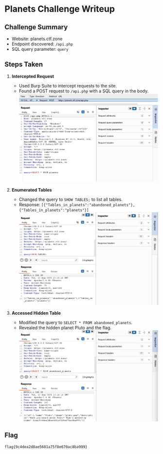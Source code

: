# Planets Challenge Writeup

## Challenge Summary
- Website: planets.ctf.zone
- Endpoint discovered: `/api.php`
- SQL query parameter: `query`

## Steps Taken
1. **Intercepted Request**
   - Used Burp Suite to intercept requests to the site.
   - Found a POST request to `/api.php` with a SQL query in the body.
   ![Screenshot](image.png)

2. **Enumerated Tables**
   - Changed the query to `SHOW TABLES;` to list all tables.
   - Response: `[{"Tables_in_planets":"abandoned_planets"},{"Tables_in_planets":"planets"}]`
   ![Screenshot](image-1.png)

3. **Accessed Hidden Table**
   - Modified the query to `SELECT * FROM abandoned_planets`.
   - Revealed the hidden planet Pluto and the flag.
   ![Screenshot](image-2.png)

## Flag
```
flag{9c4dea2d8ae5681a75f8e670ac8ba999}
```
